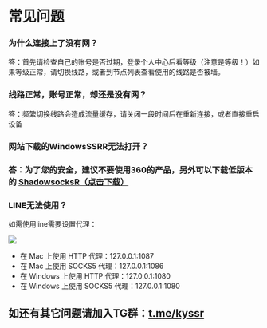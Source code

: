 # 常见问题

### 为什么连接上了没有网？

答：首先请检查自己的账号是否过期，登录个人中心后看等级（注意是等级！）如果等级正常，请切换线路，或者到节点列表查看使用的线路是否被墙。

### 线路正常，账号正常，却还是没有网？

答：频繁切换线路会造成流量缓存，请关闭一段时间后在重新连接，或者直接重启设备

### 网站下载的WindowsSSRR无法打开？

### 答：为了您的安全，建议不要使用360的产品，另外可以下载低版本的  [ShadowsocksR（点击下载）](https://keyun.me/ssr-download/ShadowsocksR.zip)

### LINE无法使用？

如需使用line需要设置代理：

![](.gitbook/assets/image%20%289%29.png)

* 在 Mac 上使用 HTTP 代理：127.0.0.1:1087
* 在 Mac 上使用 SOCKS5 代理：127.0.0.1:1086
* 在 Windows 上使用 HTTP 代理：127.0.0.1:1080
* 在 Windows 上使用 SOCKS5 代理：127.0.0.1:1080

## 如还有其它问题请加入TG群：[t.me/kyssr](https://t.me/kyssr)
